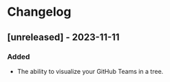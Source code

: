 # Changelog

## [unreleased] - 2023-11-11

### Added

- The ability to visualize your GitHub Teams in a tree.
